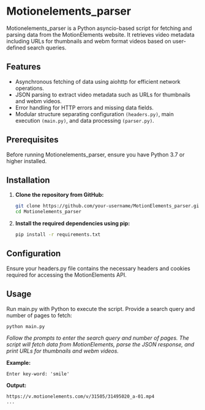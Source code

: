 # Motionelements_parser


Motionelements_parser is a Python asyncio-based script for fetching and parsing data from the MotionElements website. It retrieves video metadata including URLs for thumbnails and webm format videos based on user-defined search queries.

## Features

- Asynchronous fetching of data using aiohttp for efficient network operations.
- JSON parsing to extract video metadata such as URLs for thumbnails and webm videos.
- Error handling for HTTP errors and missing data fields.
- Modular structure separating configuration `(headers.py)`, main execution `(main.py)`, and data processing `(parser.py)`.


## Prerequisites
Before running Motionelements_parser, ensure you have Python 3.7 or higher installed.


## Installation

1. **Clone the repository from GitHub:**
    ```bash
    git clone https://github.com/your-username/MotionElements_parser.git
    cd Motionelements_parser

2. **Install the required dependencies using pip:**
    ```bash
    pip install -r requirements.txt


## Configuration
Ensure your headers.py file contains the necessary headers and cookies required for accessing the MotionElements API.

## Usage
Run main.py with Python to execute the script. Provide a search query and number of pages to fetch:

    python main.py


*Follow the prompts to enter the search query and number of pages. The script will fetch data from MotionElements, parse the JSON response, and print URLs for thumbnails and webm videos.*

**Example:**

    Enter key-word: 'smile'

**Output:**

    https://v.motionelements.com/v/31505/31495020_a-01.mp4
    ...
